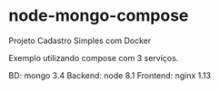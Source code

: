 # node-mongo-compose
Projeto Cadastro Simples com Docker

Exemplo utilizando compose com 3 serviços.

BD: mongo 3.4
Backend: node 8.1
Frontend: nginx 1.13
